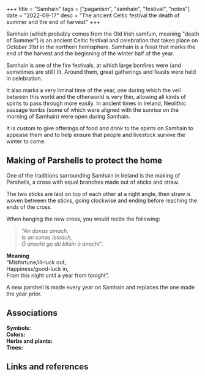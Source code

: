 +++
title = "Samhain"
tags = ["paganism", "samhain", "festival", "notes"]
date = "2022-09-17"
desc = "The ancient Celtic festival the death of summer and the end of harvest"
+++

Samhain (which probably comes from the Old Irish samfuin, meaning "death of Summer") is an ancient Celtic festival and celebration that takes place on *October 31st* in the northern hemisphere. Samhain is a feast that marks the end of the harvest and the beginning of the winter half of the year.

Samhain is one of the fire festivals, at which large bonfires were (and sometimes are still) lit. Around them, great gatherings and feasts were held in celebration.

It also marks a very liminal time of the year, one during which the veil between this world and the otherworld is very thin, allowing all kinds of spirits to pass through more easily. In ancient times in Ireland, Neolithic passage tombs (some of which were aligned with the sunrise on the morning of Samhain) were open during Samhain.

It is custom to give offerings of food and drink to the spirits on Samhain to appease them and to help ensure that people and livestock survive the winter to come.

## Making of Parshells to protect the home

One of the traditions surrounding Samhain in Ireland is the making of Parshells, a cross with equal branches made out of sticks and straw.

The two sticks are laid on top of each other at a right angle, then straw is woven between the sticks, going clockwise and ending before reaching the ends of the cross.

When hanging the new cross, you would recite the following:

>*“An donas amach,*  
>*Is an sonas isteach,*  
>*Ó anocht go dtí bliain ó anocht”.*  

**Meaning**  
“Misfortune/ill-luck out,  
Happiness/good-luck in,  
From this night until a year from tonight”.

A new parshell is made every year on Samhain and replaces the one made the year prior.

## Associations

**Symbols:**  
**Colors:**  
**Herbs and plants:**  
**Trees:**  

## Links and references
